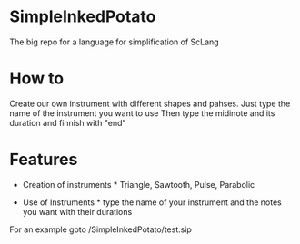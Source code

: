 # SimpleInkedPotato
The big repo for a language for simplification of ScLang

# How to

Create our own instrument with different shapes and pahses.
Just type the name of the instrument you want to use
Then type the midinote and its duration and finnish with "end"

# Features

* Creation of instruments *
Triangle, Sawtooth, Pulse, Parabolic

* Use of Instruments *
type the name of your instrument and the notes you want with their durations


For an example goto /SimpleInkedPotato/test.sip
